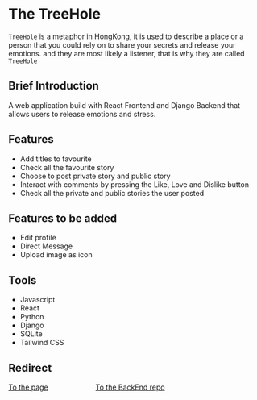 # The TreeHole
`TreeHole` is a metaphor in HongKong, it is used to describe a place or a person that you could rely on to share your secrets and release your emotions. and they are most likely a listener, that is why they are called `TreeHole`

## Brief Introduction

A web application build with React Frontend and Django Backend that allows users to release emotions and stress. 

## Features

* Add titles to favourite
* Check all the favourite story
* Choose to post private story and public story
* Interact with comments by pressing the Like, Love and Dislike button
* Check all the private and public stories the user posted

## Features to be added

* Edit profile
* Direct Message
* Upload image as icon


## Tools
* Javascript
* React
* Python
* Django
* SQLite
* Tailwind CSS

## Redirect
<a href="https://larrywongkahei.github.io/TheTreeHole/">To the page</a>&nbsp;&nbsp;&nbsp;&nbsp;&nbsp;&nbsp;&nbsp;&nbsp;&nbsp;&nbsp;&nbsp;&nbsp;&nbsp;&nbsp;&nbsp;&nbsp;&nbsp;&nbsp;&nbsp;&nbsp;&nbsp;&nbsp;&nbsp;&nbsp;<a href="https://github.com/larrywongkahei/TheTreeHoleBackend">To the BackEnd repo</a>
